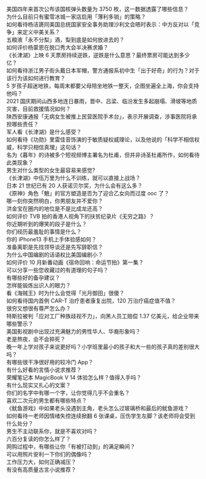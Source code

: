 美国四年来首次公布该国核弹头数量为 3750 枚，这一数据透露了哪些信息？  
为什么目前只有蜜雪冰城一家店启用「薄利多销」的策略？  
如何看待杨洁篪同美国总统国家安全事务助理沙利文会晤时表示：中方反对以「竞争」来定义中美关系？  
五粮液「永不分梨」酒，梨到底是如何放进去的？  
如何评价杨蒙恩在脱口秀大会半决赛求婚？  
《长津湖》上映 6 天票房持续逆跌，逆跌是什么意思？最终票房可能达到多少亿？  
如何看待浙江男子街头戴日本军帽，警方通报系初中生「出于好奇」的行为？对于该行为该如何进行教育？  
5 岁孩子超迷地铁，每周末都要父母陪坐地铁一整天，企图坐遍全上海，你会支持他吗？  
2021 国庆期间山西多地连日暴雨，晋中、吕梁、临汾发生多起崩塌、滑坡等地质灾害，目前救援情况如何？  
陕西安康通报「无病女生被推上民营医院手术台」，表示开展调查，涉事医院将承担哪些责任？  
军人看《长津湖》是什么感受？  
如何看待《功勋》里雷佳音饰演的于敏质疑权威理论，以及他说的「科学不相信权威，科学只相信真理」这句话？  
名为《暮年》的诗被多个短视频博主署名为杜甫，但并非诗圣杜甫所作，如何看待此类现象？  
男生对什么类型的女生最容易来感觉?  
《长津湖》中伍万里为什么不训练，就可以直接上战场？  
日本 21 世纪已有 20 人获诺贝尔奖，为什么会有这么多？  
《原神》角色「魈」的官方塑造是否为了迎合乙女向而过度 ooc 了？  
哪一刻你突然明白，你男朋友并不爱你？  
洪金宝在圈内的地位是不是比成龙还高？  
如何评价 TVB 拍的香港人视角下的扶贫纪录片《无穷之路》？  
你近期听到的爆笑的段子是什么？  
你们经历最羞耻的事情是什么？  
你的 iPhone13 手机上手体验感如何？  
准备离职是先找领导谈还是先写辞职信？  
为什么中国编剧的话语权比美国编剧小？  
如何评价 10 月新番动画《宿命回响：命运节拍》第一集？  
可以分享一些您收藏过的有道理的句子吗？  
有哪些好的备孕建议？  
怎样能锻炼出识人的眼力？  
看《海贼王》时为什么会觉得「光月御田」很傻？  
如何看待国内首例 CAR-T 治疗患者康复出院，120 万治疗癌症值不值？  
很穷又想很有尊严怎么办？  
特斯拉被判「应对工厂种族歧视不力」，向黑人员工赔偿 1.37 亿美元，给企业带来哪些警示？  
美国影视剧中出现过充满魅力的男性华人、华裔形象吗？  
老是熬夜，会不会猝死？  
晚一年上学对孩子来说更好吗？小学班里最小的孩子和大一些的孩子真的差别很大吗？  
有哪些很干净很好用的较冷门 App？  
有什么好看的言情小说求推荐？  
荣耀笔记本 MagicBook V 14 体验怎么样？值得入手吗？  
有什么现实又扎心的文案？  
你们的名字中有哪一个字，让你觉得几乎不会重名？  
喜欢二次元的男生都有哪些特点？  
《鱿鱼游戏》中如果老头没遇到主角，老头怎么过玻璃桥和最后的鱿鱼游戏？  
如何看待一老师因情绪失控连续掀翻 6 张课桌，压伤学生左脚？该老师将会受到什么处分？  
男生不主动联系你，就是不喜欢对吗？  
六百分复读的你怎么样了？  
网购过程中，有哪些让你「有被打动到」的满足瞬间？  
可以用照片安利一下你们的偶像吗？  
工作压力大，如何正确减压？  
有没有高质量古言小说推荐？  

